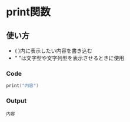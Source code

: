 # print関数

## 使い方 

- ( )内に表示したい内容を書き込む
- " "は文字型や文字列型を表示させるときに使用

[CodeFile]: https://github.com/vbitbot08masa26/swiftPG/blob/main/Swift/print/swift1.playground/Contents.swift
### Code
```swift
print("内容")
```

### Output
```
内容
```
